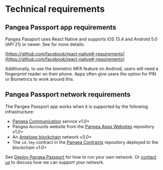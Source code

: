 # Technical requirements

## Pangea Passport app requirements

Pangea Passport uses React Native and supports iOS 13.4 and Android 5.0 (API 21) or newer. See for more details:

[https://github.com/facebook/react-native#-requirements](https://github.com/facebook/react-native#-requirements)

Additionally, to use the biometric MFA feature on Android, users will need a fingerprint reader on their phone. Apps often give users the option for PIN or Biometrics to work around this.

## Pangea Passport network requirements

The Pangea Passport app works when it is supported by the following infrastructure:

* [Pangea Communication](https://github.com/Tonomy-Foundation/Tonomy-Communication) service v1.0+
* Pangea Accounts website from the [Pangea Apps Websites](https://github.com/Tonomy-Foundation/Tonomy-App-Websites) repository v1.0+
* An [Antelope blockchain](https://antelope.io/) network v3.0+
* The `id.tmy` contract in the [Pangea Contracts](https://github.com/Tonomy-Foundation/Tonomy-Contracts) repository deployed to the blockchain v1.0+

See [Deploy Pangea Passport](../guides/deploy.md) for how to run your own network. Or [contact us](https://tonomy.io/contact) to discuss how we can support your network.
